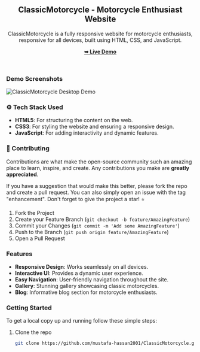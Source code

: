 <div align="center">

  <h2 align="center">ClassicMotorcycle - Motorcycle Enthusiast Website</h2>

  ClassicMotorcycle is a fully responsive website for motorcycle enthusiasts, <br />responsive for all devices, built using HTML, CSS, and JavaScript.

  <a href="https://mustafa-hassan2001.github.io/ClassicMotorcycle/"><strong>➥ Live Demo</strong></a>
</div>

<br />

### Demo Screenshots

![ClassicMotorcycle Desktop Demo](https://github.com/Mustafa-Hassan2001/ClassicMotorcycle/blob/main/1.png)

### ⚙️ Tech Stack Used

- **HTML5**: For structuring the content on the web.
- **CSS3**: For styling the website and ensuring a responsive design.
- **JavaScript**: For adding interactivity and dynamic features.

### 🤝 Contributing

Contributions are what make the open-source community such an amazing place to learn, inspire, and create. Any contributions you make are **greatly appreciated**.

If you have a suggestion that would make this better, please fork the repo and create a pull request. You can also simply open an issue with the tag "enhancement".
Don't forget to give the project a star! ⭐

1. Fork the Project
2. Create your Feature Branch (`git checkout -b feature/AmazingFeature`)
3. Commit your Changes (`git commit -m 'Add some AmazingFeature'`)
4. Push to the Branch (`git push origin feature/AmazingFeature`)
5. Open a Pull Request

### Features

- **Responsive Design**: Works seamlessly on all devices.
- **Interactive UI**: Provides a dynamic user experience.
- **Easy Navigation**: User-friendly navigation throughout the site.
- **Gallery**: Stunning gallery showcasing classic motorcycles.
- **Blog**: Informative blog section for motorcycle enthusiasts.

### Getting Started

To get a local copy up and running follow these simple steps:

1. Clone the repo
   ```sh
   git clone https://github.com/mustafa-hassan2001/ClassicMotorcycle.git
